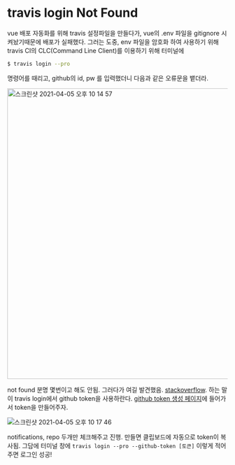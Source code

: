 # travis login Not Found

vue 배포 자동화를 위해 travis 설정파일을 만들다가, vue의 .env 파일을 gitignore 시켜놨기때문에 배포가 실패했다. 그러는 도중, env 파일을 암호화 하여 사용하기 위해 travis CI의 CLC(Command Line Client)를 이용하기 위해 터미널에 

```bash
$ travis login --pro
```

명령어를 때리고, github의 id, pw 를 입력했더니 다음과 같은 오류문을 뱉더라.

<img width="665" alt="스크린샷 2021-04-05 오후 10 14 57" src="https://user-images.githubusercontent.com/59427983/113577535-5f99ba80-965c-11eb-8df2-85b34ed2faea.png">

not found 분명 몇번이고 해도 안됨. 그러다가 여길 발견했음. [stackoverflow](https://stackoverflow.com/questions/65313155/i-have-an-github-account-and-my-user-credintials-are-true-however-i-can-not-lo). 하는 말이 travis login에서 github token을 사용하란다. [github token 생성 페이지](https://github.com/settings/tokens)에 들어가서 token을 만들어주자.

![스크린샷 2021-04-05 오후 10 17 46](https://user-images.githubusercontent.com/59427983/113577827-d9ca3f00-965c-11eb-88ae-c307703fc436.png)

notifications, repo 두개만 체크해주고 진행. 만들면 클립보드에 자동으로 token이 복사됨. 그담에 터미널 창에 `travis login --pro --github-token [토큰]` 이렇게 적어주면 로그인 성공!